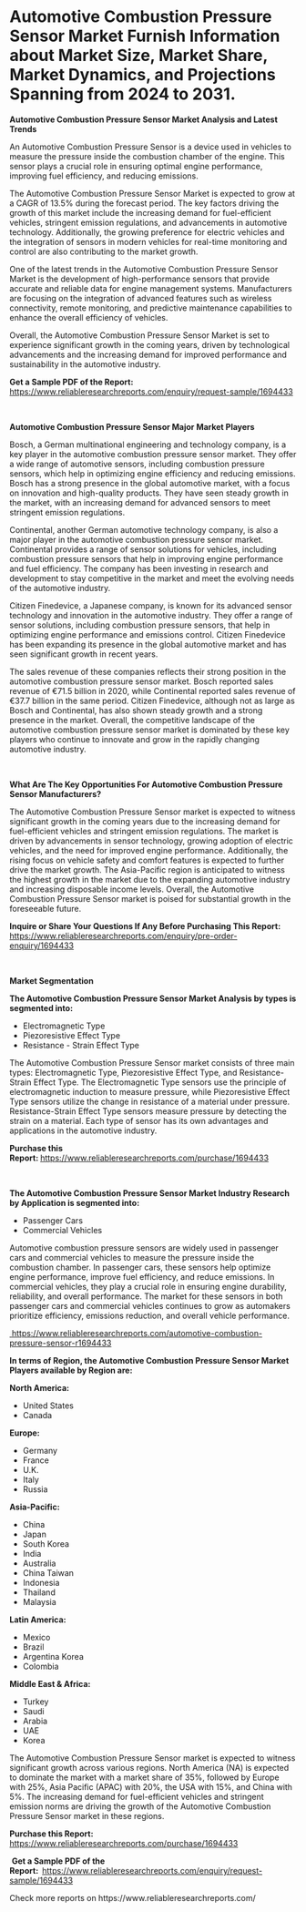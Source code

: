 <p><h1>Automotive Combustion Pressure Sensor Market Furnish Information about Market Size, Market Share, Market Dynamics, and Projections Spanning from 2024 to 2031.</h1></p><p><strong>Automotive Combustion Pressure Sensor Market Analysis and Latest Trends</strong></p>
<p><p>An Automotive Combustion Pressure Sensor is a device used in vehicles to measure the pressure inside the combustion chamber of the engine. This sensor plays a crucial role in ensuring optimal engine performance, improving fuel efficiency, and reducing emissions.</p><p>The Automotive Combustion Pressure Sensor Market is expected to grow at a CAGR of 13.5% during the forecast period. The key factors driving the growth of this market include the increasing demand for fuel-efficient vehicles, stringent emission regulations, and advancements in automotive technology. Additionally, the growing preference for electric vehicles and the integration of sensors in modern vehicles for real-time monitoring and control are also contributing to the market growth.</p><p>One of the latest trends in the Automotive Combustion Pressure Sensor Market is the development of high-performance sensors that provide accurate and reliable data for engine management systems. Manufacturers are focusing on the integration of advanced features such as wireless connectivity, remote monitoring, and predictive maintenance capabilities to enhance the overall efficiency of vehicles.</p><p>Overall, the Automotive Combustion Pressure Sensor Market is set to experience significant growth in the coming years, driven by technological advancements and the increasing demand for improved performance and sustainability in the automotive industry.</p></p>
<p><strong>Get a Sample PDF of the Report:&nbsp;</strong> <a href="https://www.reliableresearchreports.com/enquiry/request-sample/1694433">https://www.reliableresearchreports.com/enquiry/request-sample/1694433</a></p>
<p>&nbsp;</p>
<p><strong>Automotive Combustion Pressure Sensor Major Market Players</strong></p>
<p><p>Bosch, a German multinational engineering and technology company, is a key player in the automotive combustion pressure sensor market. They offer a wide range of automotive sensors, including combustion pressure sensors, which help in optimizing engine efficiency and reducing emissions. Bosch has a strong presence in the global automotive market, with a focus on innovation and high-quality products. They have seen steady growth in the market, with an increasing demand for advanced sensors to meet stringent emission regulations.</p><p>Continental, another German automotive technology company, is also a major player in the automotive combustion pressure sensor market. Continental provides a range of sensor solutions for vehicles, including combustion pressure sensors that help in improving engine performance and fuel efficiency. The company has been investing in research and development to stay competitive in the market and meet the evolving needs of the automotive industry.</p><p>Citizen Finedevice, a Japanese company, is known for its advanced sensor technology and innovation in the automotive industry. They offer a range of sensor solutions, including combustion pressure sensors, that help in optimizing engine performance and emissions control. Citizen Finedevice has been expanding its presence in the global automotive market and has seen significant growth in recent years.</p><p>The sales revenue of these companies reflects their strong position in the automotive combustion pressure sensor market. Bosch reported sales revenue of €71.5 billion in 2020, while Continental reported sales revenue of €37.7 billion in the same period. Citizen Finedevice, although not as large as Bosch and Continental, has also shown steady growth and a strong presence in the market. Overall, the competitive landscape of the automotive combustion pressure sensor market is dominated by these key players who continue to innovate and grow in the rapidly changing automotive industry.</p></p>
<p>&nbsp;</p>
<p><strong>What Are The Key Opportunities For Automotive Combustion Pressure Sensor Manufacturers?</strong></p>
<p><p>The Automotive Combustion Pressure Sensor market is expected to witness significant growth in the coming years due to the increasing demand for fuel-efficient vehicles and stringent emission regulations. The market is driven by advancements in sensor technology, growing adoption of electric vehicles, and the need for improved engine performance. Additionally, the rising focus on vehicle safety and comfort features is expected to further drive the market growth. The Asia-Pacific region is anticipated to witness the highest growth in the market due to the expanding automotive industry and increasing disposable income levels. Overall, the Automotive Combustion Pressure Sensor market is poised for substantial growth in the foreseeable future.</p></p>
<p><strong>Inquire or Share Your Questions If Any Before Purchasing This Report:</strong> <a href="https://www.reliableresearchreports.com/enquiry/pre-order-enquiry/1694433">https://www.reliableresearchreports.com/enquiry/pre-order-enquiry/1694433</a></p>
<p>&nbsp;</p>
<p><strong>Market Segmentation</strong></p>
<p><strong>The Automotive Combustion Pressure Sensor Market Analysis by types is segmented into:</strong></p>
<p><ul><li>Electromagnetic Type</li><li>Piezoresistive Effect Type</li><li>Resistance - Strain Effect Type</li></ul></p>
<p><p>The Automotive Combustion Pressure Sensor market consists of three main types: Electromagnetic Type, Piezoresistive Effect Type, and Resistance-Strain Effect Type. The Electromagnetic Type sensors use the principle of electromagnetic induction to measure pressure, while Piezoresistive Effect Type sensors utilize the change in resistance of a material under pressure. Resistance-Strain Effect Type sensors measure pressure by detecting the strain on a material. Each type of sensor has its own advantages and applications in the automotive industry.</p></p>
<p><strong>Purchase this Report:&nbsp;</strong><a href="https://www.reliableresearchreports.com/purchase/1694433">https://www.reliableresearchreports.com/purchase/1694433</a></p>
<p>&nbsp;</p>
<p><strong>The Automotive Combustion Pressure Sensor Market Industry Research by Application is segmented into:</strong></p>
<p><ul><li>Passenger Cars</li><li>Commercial Vehicles</li></ul></p>
<p><p>Automotive combustion pressure sensors are widely used in passenger cars and commercial vehicles to measure the pressure inside the combustion chamber. In passenger cars, these sensors help optimize engine performance, improve fuel efficiency, and reduce emissions. In commercial vehicles, they play a crucial role in ensuring engine durability, reliability, and overall performance. The market for these sensors in both passenger cars and commercial vehicles continues to grow as automakers prioritize efficiency, emissions reduction, and overall vehicle performance.</p></p>
<p><a href="https://www.reliableresearchreports.com/automotive-combustion-pressure-sensor-r1694433">&nbsp;https://www.reliableresearchreports.com/automotive-combustion-pressure-sensor-r1694433</a></p>
<p><strong>In terms of Region, the Automotive Combustion Pressure Sensor Market Players available by Region are:</strong></p>
<p>
    <p> <strong> North America: </strong>
        <ul>
            <li>United States</li>
            <li>Canada</li>
        </ul>
        </p> 
    <p> <strong> Europe: </strong>
        <ul>
            <li>Germany</li>
            <li>France</li>
            <li>U.K.</li>
            <li>Italy</li>
            <li>Russia</li>
        </ul>
        </p> 
    <p> <strong> Asia-Pacific: </strong>
        <ul>
            <li>China</li>
            <li>Japan</li>
            <li>South Korea</li>
            <li>India</li>
            <li>Australia</li>
            <li>China Taiwan</li>
            <li>Indonesia</li>
            <li>Thailand</li>
            <li>Malaysia</li>
        </ul>
        </p> 
    <p> <strong> Latin America: </strong>
        <ul>
            <li>Mexico</li>
            <li>Brazil</li>
            <li>Argentina Korea</li>
            <li>Colombia</li>
        </ul>
        </p> 
    <p> <strong> Middle East & Africa: </strong>
        <ul>
            <li>Turkey</li>
            <li>Saudi</li>
            <li>Arabia</li>
            <li>UAE</li>
            <li>Korea</li>
        </ul>
    </p>
    </p>
<p><p>The Automotive Combustion Pressure Sensor market is expected to witness significant growth across various regions. North America (NA) is expected to dominate the market with a market share of 35%, followed by Europe with 25%, Asia Pacific (APAC) with 20%, the USA with 15%, and China with 5%. The increasing demand for fuel-efficient vehicles and stringent emission norms are driving the growth of the Automotive Combustion Pressure Sensor market in these regions.</p></p>
<p><strong>Purchase this Report: </strong><a href="https://www.reliableresearchreports.com/purchase/1694433">https://www.reliableresearchreports.com/purchase/1694433</a></p>
<p>&nbsp;<strong>Get a Sample PDF of the Report:&nbsp;&nbsp;</strong><a href="https://www.reliableresearchreports.com/enquiry/request-sample/1694433">https://www.reliableresearchreports.com/enquiry/request-sample/1694433</a></p>
<p><strong></strong></p>
<p>Check more reports on https://www.reliableresearchreports.com/</p>